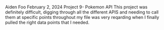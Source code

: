 Aiden Foo
February 2, 2024
Project 9- Pokemon API
This project was definitely difficult, digging through all the different APIS and needing to call them at specific points throughout my file was very reqarding when I finally pulled the right data points that I needed.